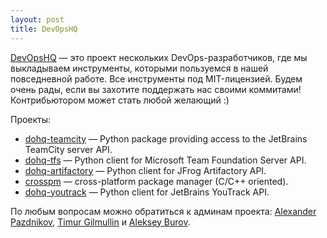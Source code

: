 ```yaml
---
layout: post
title: DevOpsHQ
---
```


[DevOpsHQ](https://devopshq.github.io) — это проект нескольких DevOps-разработчиков, где мы выкладываем инструменты, которыми пользуемся в нашей повседневной работе. Все инструменты под MIT-лицензией. Будем очень рады, если вы захотите поддержать нас своими коммитами! Контрибьютором может стать любой желающий :)

Проекты:
* [dohq-teamcity](https://devopshq.github.io/teamcity) — Python package providing access to the JetBrains TeamCity server API.
* [dohq-tfs](https://devopshq.github.io/tfs/) — Python client for Microsoft Team Foundation Server API.
* [dohq-artifactory](https://devopshq.github.io/artifactory/) — Python client for JFrog Artifactory API.
* [crosspm](http://devopshq.github.io/crosspm/) — cross-platform package manager (C/C++ oriented).
* [dohq-youtrack](https://devopshq.github.io/youtrack/) — Python client for JetBrains YouTrack API.

По любым вопросам можно обратиться к админам проекта: [Alexander Pazdnikov](https://github.com/apazdnikov), [Timur Gilmullin](https://github.com/Tim55667757) и [Aleksey Burov](https://github.com/orgs/devopshq/people/allburov). 
